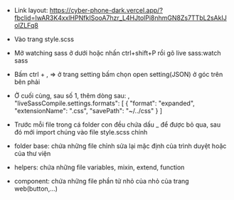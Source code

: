 - Link layout: https://cyber-phone-dark.vercel.app/?fbclid=IwAR3K4xxlHPNfkISooA7hzr_L4HJtolPi8nhmGN8Zs7TTbL2sAkIJolZLFq8

- Vào trang style.scss
- Mở watching sass ở dưới hoặc nhấn ctrl+shift+P rồi gõ live sass:watch sass
- Bấm ctrl + , => ở trang setting bấm chọn open setting(JSON) ở góc trên bên phải
- Ở cuối cùng, sau số 1, thêm dòng sau:
  ,
  "liveSassCompile.settings.formats": [
  {
  "format": "expanded",
  "extensionName": ".css",
  "savePath": "~/../css"
  }
  ]
- Trước mỗi file trong cá folder con đều chứa dấu \_ để được bỏ qua, sau đó mới import chúng vào file style.scss chính
- folder base: chứa những file chỉnh sửa lại mặc định của trình duyệt hoặc của thư viện
- helpers: chứa những file variables, mixin, extend, function
- component: chứa những file phần tử nhỏ của nhỏ của trang web(button,...)
